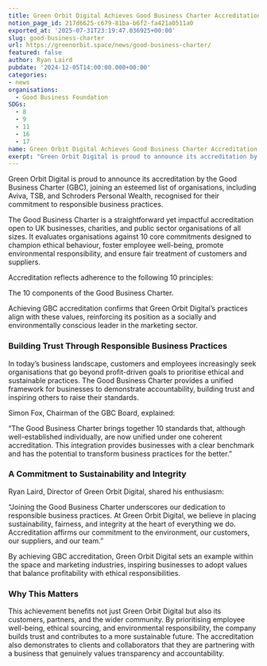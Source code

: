 ```yaml
---
title: Green Orbit Digital Achieves Good Business Charter Accreditation
notion_page_id: 217d6625-c679-81ba-b6f2-fa421a0511a0
exported_at: '2025-07-31T23:19:47.036925+00:00'
slug: good-business-charter
url: https://greenorbit.space/news/good-business-charter/
featured: false
author: Ryan Laird
pubdate: '2024-12-05T14:00:00.000+00:00'
categories:
- news
organisations:
  - Good Business Foundation
SDGs:
  - 8
  - 9
  - 11
  - 16
  - 17
name: Green Orbit Digital Achieves Good Business Charter Accreditation
exerpt: "Green Orbit Digital is proud to announce its accreditation by the Good Business Charter (GBC), joining an esteemed list of organisations, including Aviva, TSB, and Schroders Personal Wealth, recognised for their commitment to responsible business practices."
---
```


Green Orbit Digital is proud to announce its accreditation by the Good Business Charter (GBC), joining an esteemed list of organisations, including Aviva, TSB, and Schroders Personal Wealth, recognised for their commitment to responsible business practices.

The Good Business Charter is a straightforward yet impactful accreditation open to UK businesses, charities, and public sector organisations of all sizes. It evaluates organisations against 10 core commitments designed to champion ethical behaviour, foster employee well-being, promote environmental responsibility, and ensure fair treatment of customers and suppliers.

Accreditation reflects adherence to the following 10 principles:

The 10 components of the Good Business Charter.

Achieving GBC accreditation confirms that Green Orbit Digital’s practices align with these values, reinforcing its position as a socially and environmentally conscious leader in the marketing sector.

### Building Trust Through Responsible Business Practices

In today’s business landscape, customers and employees increasingly seek organisations that go beyond profit-driven goals to prioritise ethical and sustainable practices. The Good Business Charter provides a unified framework for businesses to demonstrate accountability, building trust and inspiring others to raise their standards.

Simon Fox, Chairman of the GBC Board, explained:

> 
“The Good Business Charter brings together 10 standards that, although well-established individually, are now unified under one coherent accreditation. This integration provides businesses with a clear benchmark and has the potential to transform business practices for the better.”


### A Commitment to Sustainability and Integrity

Ryan Laird, Director of Green Orbit Digital, shared his enthusiasm:

> 
“Joining the Good Business Charter underscores our dedication to responsible business practices. At Green Orbit Digital, we believe in placing sustainability, fairness, and integrity at the heart of everything we do. Accreditation affirms our commitment to the environment, our customers, our suppliers, and our team.”


By achieving GBC accreditation, Green Orbit Digital sets an example within the space and marketing industries, inspiring businesses to adopt values that balance profitability with ethical responsibilities.

### Why This Matters

This achievement benefits not just Green Orbit Digital but also its customers, partners, and the wider community. By prioritising employee well-being, ethical sourcing, and environmental responsibility, the company builds trust and contributes to a more sustainable future. The accreditation also demonstrates to clients and collaborators that they are partnering with a business that genuinely values transparency and accountability.